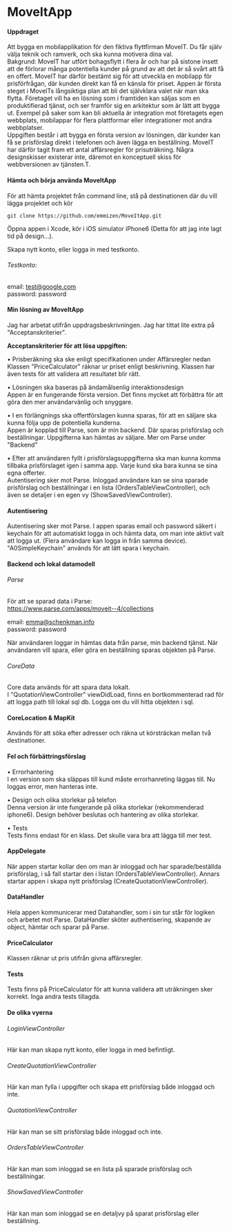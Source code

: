 # MoveItApp

#### Uppdraget  
  Att bygga en mobilapplikation för den fiktiva flyttfirman MoveIT. Du får själv välja teknik och ramverk, och ska kunna motivera dina val.  
  Bakgrund: MoveIT har utfört bohagsflytt i flera år och har på sistone insett att de förlorar många potentiella kunder på grund av att det är så svårt att få en offert. MoveIT har därför bestämt sig för att utveckla en mobilapp för prisförfrågan, där kunden direkt kan få en känsla för priset.
Appen är första steget i MoveITs långsiktiga plan att bli det självklara valet när man ska flytta. Företaget vill ha en lösning som i framtiden kan säljas som en produktifierad tjänst, och ser framför sig en arkitektur som är lätt att bygga ut. Exempel på saker som kan bli aktuella är integration mot företagets egen webbplats, mobilappar för flera plattformar eller integrationer mot andra webbplatser.  
Uppgiften består i att bygga en första version av lösningen, där kunder kan få se prisförslag direkt i telefonen och även lägga en beställning. MoveIT har därför tagit fram ett antal affärsregler för prisuträkning. Några designskisser existerar inte, däremot en konceptuell skiss för webbversionen av tjänsten.T.

#### Hämta och börja använda MoveItApp

För att hämta projektet från command line, stå på destinationen där du vill lägga projektet och kör 

    git clone https://github.com/emmizen/MoveItApp.git

Öppna appen i Xcode, kör i iOS simulator iPhone6 (Detta för att jag inte lagt tid på design...).

Skapa nytt konto, eller logga in med testkonto.

###### Testkonto:

email: test@google.com  
 password: password

#### Min lösning av MoveItApp

Jag har arbetat utifrån uppdragsbeskrivningen. Jag har tittat lite extra på "Acceptanskriterier".

**Acceptanskriterier för att lösa uppgiften:**

• Prisberäkning ska ske enligt specifikationen under Affärsregler nedan  
Klassen "PriceCalculator" räknar ur priset enligt beskrivning. Klassen har även tests för att validera att resultatet blir rätt.

• Lösningen ska baseras på ändamålsenlig interaktionsdesign  
Appen är en fungerande första version. Det finns mycket att förbättra för att göra den mer användarvänlig och snyggare.

• I en förlängnings ska offertförslagen kunna sparas, för att en säljare ska kunna följa upp de potentiella kunderna.  
Appen är kopplad till Parse, som är min backend. Där sparas prisförslag och beställningar. Uppgifterna kan hämtas av säljare. Mer om Parse under "Backend"

• Efter att användaren fyllt i prisförslagsuppgifterna ska man kunna komma tillbaka prisförslaget igen i samma app. Varje kund ska bara kunna se sina egna offerter.  
Autentisering sker mot Parse. Inloggad användare kan se sina sparade prisförslag och beställningar i en lista (OrdersTableViewController), och även se detaljer i en egen vy (ShowSavedViewController).

#### Autentisering

Autentisering sker mot Parse. I appen sparas email och password säkert i keychain för att automatiskt logga in och hämta data, om man inte aktivt valt att logga ut. (Flera användare kan logga in från samma device).
 "A0SimpleKeychain" används för att lätt spara i keychain.

#### Backend och lokal datamodell

###### Parse  
För att se sparad data i Parse:  
https://www.parse.com/apps/moveit--4/collections
 
email: emma@schenkman.info  
 password: password
 
När användaren loggar in hämtas data från parse, min backend tjänst. När användaren vill spara, eller göra en beställning sparas objekten på Parse.

###### CoreData  
Core data används för att spara data lokalt.  
I "QuotationViewController" viewDidLoad, finns en bortkommenterad rad för att logga path till lokal sql db. Logga om du vill hitta objekten i sql.

#### CoreLocation & MapKit

Används för att söka efter adresser och räkna ut körsträckan mellan två destinationer.

#### Fel och förbättringsförslag

• Errorhantering  
I en version som ska släppas till kund måste errorhanreting läggas till. Nu loggas error, men hanteras inte.

• Design och olika storlekar på telefon  
Denna version är inte fungerande på olika storlekar (rekommenderad iphone6). Design behöver beslutas och hantering av olika storlekar.

• Tests    
Tests finns endast för en klass. Det skulle vara bra att lägga till mer test.

#### AppDelegate

När appen startar kollar den om man är inloggad och har sparade/beställda prisförslag, i så fall startar den i listan (OrdersTableViewController). Annars startar appen i skapa nytt prisförslag (CreateQuotationViewController).

#### DataHandler

Hela appen kommunicerar med Datahandler, som i sin tur står för logiken och arbetet mot Parse. 
 DataHandler sköter authentisering, skapande av object, hämtar och sparar på Parse.

#### PriceCalculator

Klassen räknar ut pris utifrån givna affärsregler.

#### Tests

Tests finns på PriceCalculator för att kunna validera att uträkningen sker korrekt. Inga andra tests tillagda.

#### De olika vyerna

###### LoginViewController
 Här kan man skapa nytt konto, eller logga in med befintligt.

###### CreateQuotationViewController
 Här kan man fylla i uppgifter och skapa ett prisförslag både inloggad och inte.

###### QuotationViewController
 Här kan man se sitt prisförslag både inloggad och inte.

###### OrdersTableViewController
 Här kan man som inloggad se en lista på sparade prisförslag och beställningar.

###### ShowSavedViewController
 Här kan man som inloggad se en detaljvy på sparat prisförslag eller beställning.
